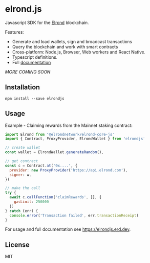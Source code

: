 # elrond.js

Javascript SDK for the [Elrond](https://elrond.com) blockchain.

Features:

* Generate and load wallets, sign and broadcast transactions
* Query the blockchain and work with smart contracts
* Cross-platform: Node.js, Browser, Web workers and React Native.
* Typescript definitions.
* Full [documentation](https://elrondjs.erd.dev)

_MORE COMING SOON_

## Installation

```
npm install --save elrondjs
```

## Usage

Example - Claiming rewards from the Mainnet staking contract:

```js
import Elrond from '@elrondnetwork/elrond-core-js'
import { Contract, ProxyProvider, ElrondWallet } from 'elrondjs'

// create wallet
const wallet = ElrondWallet.generateRandom(),

// get contract
const c = Contract.at('0x....', {
  provider: new ProxyProvider('https://api.elrond.com'),
  signer: w,
})

// make the call
try {
  await c.callFunction('claimRewards', [], {
    gasLimit: 250000
  })
} catch (err) {
  console.error('Transaction failed', err.transactionReceipt)
}
```

For usage and full documentation see https://elrondjs.erd.dev.

## License

MIT